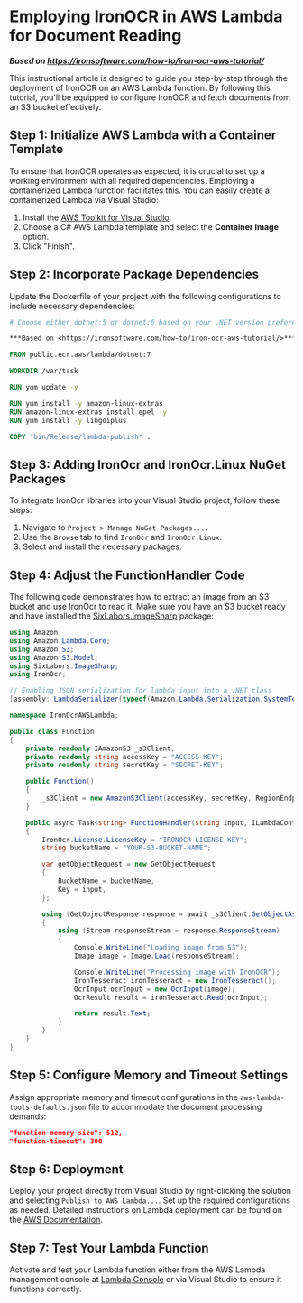# Employing IronOCR in AWS Lambda for Document Reading

***Based on <https://ironsoftware.com/how-to/iron-ocr-aws-tutorial/>***


This instructional article is designed to guide you step-by-step through the deployment of IronOCR on an AWS Lambda function. By following this tutorial, you'll be equipped to configure IronOCR and fetch documents from an S3 bucket effectively.

## Step 1: Initialize AWS Lambda with a Container Template

To ensure that IronOCR operates as expected, it is crucial to set up a working environment with all required dependencies. Employing a containerized Lambda function facilitates this. You can easily create a containerized Lambda via Visual Studio:

1. Install the [AWS Toolkit for Visual Studio](https://aws.amazon.com/visualstudio/).
2. Choose a C# AWS Lambda template and select the **Container Image** option.
3. Click "Finish".

## Step 2: Incorporate Package Dependencies

Update the Dockerfile of your project with the following configurations to include necessary dependencies:

```dockerfile
# Choose either dotnet:5 or dotnet:6 based on your .NET version preference

***Based on <https://ironsoftware.com/how-to/iron-ocr-aws-tutorial/>***

FROM public.ecr.aws/lambda/dotnet:7

WORKDIR /var/task

RUN yum update -y

RUN yum install -y amazon-linux-extras
RUN amazon-linux-extras install epel -y
RUN yum install -y libgdiplus

COPY "bin/Release/lambda-publish" .
```

## Step 3: Adding IronOcr and IronOcr.Linux NuGet Packages

To integrate IronOcr libraries into your Visual Studio project, follow these steps:

1. Navigate to `Project > Manage NuGet Packages...`.
2. Use the `Browse` tab to find `IronOcr` and `IronOcr.Linux`.
3. Select and install the necessary packages.

## Step 4: Adjust the FunctionHandler Code

The following code demonstrates how to extract an image from an S3 bucket and use IronOcr to read it. Make sure you have an S3 bucket ready and have installed the [SixLabors.ImageSharp](https://www.nuget.org/packages/SixLabors.ImageSharp) package:

```cs
using Amazon;
using Amazon.Lambda.Core;
using Amazon.S3;
using Amazon.S3.Model;
using SixLabors.ImageSharp;
using IronOcr;

// Enabling JSON serialization for lambda input into a .NET class
[assembly: LambdaSerializer(typeof(Amazon.Lambda.Serialization.SystemTextJson.DefaultLambdaJsonSerializer))]

namespace IronOcrAWSLambda;

public class Function
{
	private readonly IAmazonS3 _s3Client;
	private readonly string accessKey = "ACCESS-KEY";
	private readonly string secretKey = "SECRET-KEY";

	public Function()
	{
		_s3Client = new AmazonS3Client(accessKey, secretKey, RegionEndpoint.USWest2);
	}

	public async Task<string> FunctionHandler(string input, ILambdaContext context)
	{
		IronOcr.License.LicenseKey = "IRONOCR-LICENSE-KEY";
		string bucketName = "YOUR-S3-BUCKET-NAME";

		var getObjectRequest = new GetObjectRequest
		{
			BucketName = bucketName,
			Key = input,
		};

		using (GetObjectResponse response = await _s3Client.GetObjectAsync(getObjectRequest))
		{
			using (Stream responseStream = response.ResponseStream)
			{
				Console.WriteLine("Loading image from S3");
				Image image = Image.Load(responseStream);

				Console.WriteLine("Processing image with IronOCR");
				IronTesseract ironTesseract = new IronTesseract();
				OcrInput ocrInput = new OcrInput(image);
				OcrResult result = ironTesseract.Read(ocrInput);

				return result.Text;
			}
		}
	}
}
```

## Step 5: Configure Memory and Timeout Settings

Assign appropriate memory and timeout configurations in the `aws-lambda-tools-defaults.json` file to accommodate the document processing demands:

```json
"function-memory-size": 512,
"function-timeout": 300
```

## Step 6: Deployment

Deploy your project directly from Visual Studio by right-clicking the solution and selecting `Publish to AWS Lambda...`. Set up the required configurations as needed. Detailed instructions on Lambda deployment can be found on the [AWS Documentation](https://docs.aws.amazon.com/toolkit-for-visual-studio/latest/user-guide/lambda-creating-project-in-visual-studio.html#publish-to-lam).

## Step 7: Test Your Lambda Function

Activate and test your Lambda function either from the AWS Lambda management console at [Lambda Console](https://console.aws.amazon.com/lambda) or via Visual Studio to ensure it functions correctly.